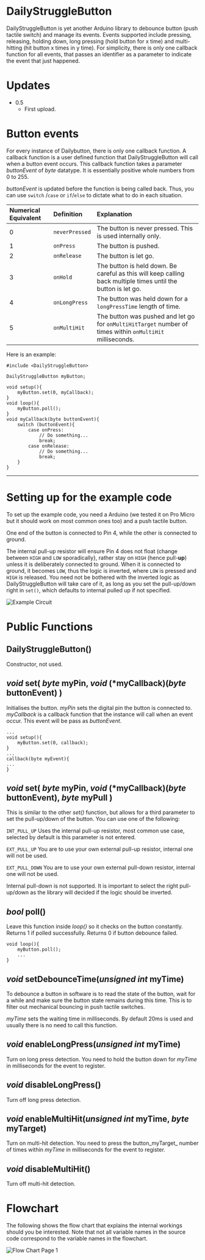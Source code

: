 # DailyStruggleButton
DailyStruggleButton is yet another Arduino library to debounce button (push tactile switch) and manage its events. Events supported include pressing, releasing, holding down, long pressing (hold button for x time) and multi-hitting (hit button x times in y  time). For simplicity, there is only one callback function for all events, that passes an identifier as a parameter to indicate the event that just happened. 

# Updates
- 0.5
    - First upload.

# Button events

For every instance of Dailybutton, there is only one callback function. A callback function is a user defined function that DailyStruggleButton will call when a button event occurs. This callback function takes a parameter _buttonEvent_ of _byte_ datatype.  It is essentially positive whole numbers from 0 to 255.

_buttonEvent_ is updated before the function is being called back. Thus, you can use `switch` /`case` or `if`/`else` to dictate what to do in each situation.

Numerical Equivalent | Definition | Explanation
:--------------------|:-----------|:-----------
0 | `neverPressed`|The button is never pressed. This is used internally only.
1 | `onPress` | The button is pushed.
2 | `onRelease` | The button is let go.
3 | `onHold` | The button is held down. Be careful as this will keep calling back multiple times until the button is let go.
4 | `onLongPress` | The button was held down for a `longPressTime` length of time.
5 | `onMultiHit` | The button was pushed and let go for `onMultiHitTarget` number of times within `onMultiHit` milliseconds.

Here is an example:
```
#include <DailyStruggleButton>

DailyStruggleButton myButton;

void setup(){
	myButton.set(0, myCallback);
}
void loop(){
	myButton.poll();
}
void myCallback(byte buttonEvent){
	switch (buttonEvent){
		case onPress:
			// Do something...
			break;
		case onRelease:
			// Do something...
			break;
	}
}
```

---

# Setting up for the example code

To set up the example code, you need a Arduino (we tested it on Pro Micro but it should work on most common ones too) and a push tactile button.

One end of the button is connected to Pin 4, while the other is connected to ground. 

The internal pull-up resistor will ensure Pin 4 does not float (change between `HIGH` and `LOW` sporadically}, rather stay on `HIGH` (hence pull-**up**) unless it is deliberately connected to ground. When it is connected to ground, it becomes `LOW`, thus the logic is inverted, where `LOW` is pressed and `HIGH` is released. You need not be bothered with the inverted logic as DailyStruggleButton will take care of it, as long as you set the pull-up/down right in `set()`, which defaults to internal pulled up if not specified.



![Example Circuit](extras/Example%20Circuit_bb.svg)

# Public Functions
## DailyStruggleButton()

Constructor, not used. 



##  _void_ set( _byte_ myPin, _void_ (*myCallback)(_byte_ buttonEvent) )

Initialises the button. _myPin_ sets the digital pin the button is connected to. _myCallback_ is a callback function that the instance will call when an event occur. This event will be pass as _buttonEvent_. 
```
...
void setup(){
	myButton.set(0, callback);
}
...
callback(byte myEvent){
...
} 
```



##  _void_ set( _byte_ myPin, _void_ (*myCallback)(_byte_ buttonEvent), _byte_ myPull )

This is similar to the other _set()_ function, but allows for a third parameter to set the pull-up/down of the button. You can use one of the following:

`INT_PULL_UP`
Uses the internal pull-up resistor, most common use case, selected by default is this parameter is not entered.    

`EXT_PULL_UP`
You are to use your own external pull-up resistor, internal one will not be used.

`EXT_PULL_DOWN`
You are to use your own external pull-down resistor, internal one will not be used.

Internal pull-down is not supported. It is important to select the right pull-up/down as the library will decided if the logic should be inverted. 



## _bool_ poll()

Leave this function inside _loop()_ so it checks on the button constantly. 
Returns 1 if polled successfully. Returns 0 if button debounce failed.
```
void loop(){
	myButton.poll();
	...
}
```


## _void_ setDebounceTime(_unsigned int_ myTime)

To debounce a button in software is to read the state of the button, wait for a while and make sure the button state remains during this time. This is to filter out mechanical bouncing in push tactile switches. 

_myTime_ sets the waiting time in milliseconds. By default 20ms is used and usually there is no need to call this function. 



## _void_ enableLongPress(_unsigned int_ myTime)
Turn on long press detection. You need to hold the button down for _myTime_ in milliseconds for the event to register.



## _void_ disableLongPress()
Turn off long press detection.



## _void_ enableMultiHit(_unsigned int_ myTime, _byte_ myTarget)
Turn on multi-hit detection. You need to press the button_myTarget_ number of times within _myTime_ in milliseconds for the event to register.



## _void_ disableMultiHit()
Turn off multi-hit detection.



# Flowchart
The following shows the flow chart that explains the internal workings should you be interested. Note that not all variable names in the source code correspond to the variable names in the flowchart.

![Flow Chart Page 1](extras/DailyStruggleButton.svg)

